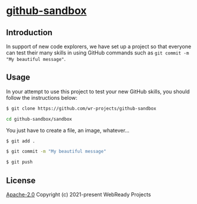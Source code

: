 # [github-sandbox](https://github.com/wr-projects/github-sandbox/)

## Introduction
In support of new code explorers, we have set up a project so that everyone can test their many skills in using GitHub commands such as `git commit -m "My beautiful message"`.

## Usage
In your attempt to use this project to test your new GitHub skills, you should follow the instructions below:

```sh
$ git clone https://github.com/wr-projects/github-sandbox

cd github-sandbox/sandbox
```

You just have to create a file, an image, whatever...

```sh
$ git add .

$ git commit -m "My beautiful message"

$ git push
```

## License

[Apache-2.0](https://github.com/WebReadyProjects/github-sandbox/blob/main/LICENSE)
Copyright (c) 2021-present WebReady Projects
